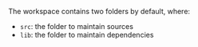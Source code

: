 
The workspace contains two folders by default, where:

- `src`: the folder to maintain sources
- `lib`: the folder to maintain dependencies
